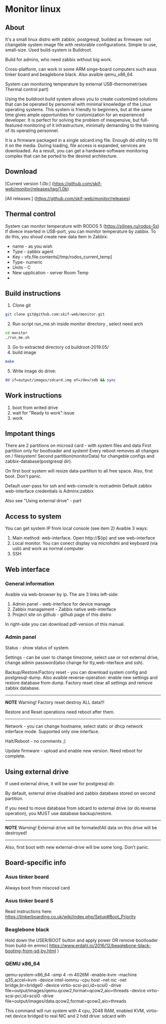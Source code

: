 # Monitor linux

## About

It's a small linux distro with zabbix, postgresql, builded as firmware: not changeble system image file with restorable configurations. Simple to use, small-size.
Used build-system is Buildroot.

Build for admins, who need zabbix without big work.

Cross-platform, can work in some ARM singe-board computers such asus tinker board and beaglebone black. Also avaible qemu_x86_64.

System can monitoring temperature by external USB-thermometr(see Thermal control part)

Using the buildroot build system allows you to create customized solutions that can be operated by personnel with minimal knowledge of the Linux operating systems. This system is friendly to beginners, but at the same time gives ample opportunities for customization for an experienced developer. It is perfect for solving the problem of inexpensive, but full-featured monitoring of it infrastructure, minimally demanding to the training of its operating personnel.

It is a firmware packaged in a single sdcard.img file. Enough dd utility to fill it on the media.
During loading, file access is expanded, services are downloaded. As a result, you can get a hardware-software monitoring complex that can be ported to the desired architecture.

## Download
[Current version 1.0b:] (https://github.com/skif-web/monitor/releases/tag/1.0b)

[All releases:] (https://github.com/skif-web/monitor/releases)

## Thermal control
System can monitor temperature with RODOS 5 (https://silines.ru/rodos-5s)
If divece inserted in USB-port, you can monitor temperature by zabbix. To do this, you shoud create new data item in Zabbix:

- name - as you wish
- Type - zabbix  agent
- Key - vfs.file.contents[/tmp/rodos_current_temp]
- Type- numeric
- Units - C
- New upplication - server Room Temp
- 
## Build instructions
1. Clone git
```bash
git clone git@github.com:skif-web/monitor.git
```
2. Run script run_me.sh inside monitor directory , select need arch
```bash
cd monitor
./run_me.sh
```
3. Go to extracted directory
cd buildroot-2019.05/
4. build image
```bash
make 
```
5. Write image do drive:
```bash
dd if=output/images/sdcard.img of=/dev/sdb && sync
```
## Work instructions

1. boot from writed drive
2. wait for "Ready to work" issue
3. work

## Impotant things
There are 2 partitions on microsd card - with system files and data 
First partition only for bootloader and system!
Every reboot removes all changes on / filesystem!
Second partition(monitorData) for changeble configs and zabbix-database(postgresql dir).

On first boot system will resize data-partition to all free space.
Also, first boot. Don't panic.

Default user-pass for ssh and web-console is root:admin
Default zabbix web-interface credentials is Adminx:zabbix

Also see "Using external drive" - part

## Access to system
You can get system IP from local console (see item 2)
Avaible 3 ways:

1. Main method: web-interface. Open http://${ip} and see web-interface
2. Local monitor. You can conect display via microhdmi and keyboard (via usb) and work as normal computer
3. SSH

## Web interface
### General information
Avaible via web-browser by ip.
The are 3 links left-side:

1. Admin panel - web-interface for device manage
2. Zabbix management - Zabbix native web-interface
3. Project site on github - github page of this distro

In right-side you can download pdf-version of this manual.

### Admin panel

Status - show status of system.

Settings - can be user to change timezone, select use or not external  drive, change admin password(also change for tty,web-nterface and ssh).

Backup/Restore/Factory reset - you can download system config and postgresql-dump. Also avaible reverse-operation: enable new settings and restore database from dump. Factory reset clear all settings and remove zabbix database.

---

**NOTE**
Warning! Factory reset destroy ALL data!!!

Restore and Reset operations need reboot after them.

---

Network - you can change hostname, select static or dhcp network interface mode. Supported only one interface.

Halt/Reboot - no comments ;)

Update firmware - upload and enable new version. Need reboot for complete.


## Using external drive
If  used external drive, it will be user for postgresql dir.

By default, external drive disabled and zabbix database stored on second partition.

If you need to move database from sdcard to external drive (or do reverse operation), you MUST use database backup/restore.

---

**NOTE**
Warning! External drive will be formated!All data on this drive will be destroyed!

---
Also, first boot with new external-drive will bw some long. Don't panic.



## Board-specific info

### Asus tinker board
Always boot from miscosd card

### Asus tinker board S
Read instructions here: https://tinkerboarding.co.uk/wiki/index.php/Setup#Boot_Priority

### Beaglebone black
Hold down the USER/BOOT button and apply power 
OR 
remove bootloader from build-im emmc( https://www.erdahl.io/2016/12/beaglebone-black-booting-from-sd-by.html )

### QEMU x86_64


qemu-system-x86_64 -smp 4 -m 4026M -enable-kvm -machine q35,accel=kvm -device intel-iommu -cpu host -net nic -net bridge,br=bridge0 -device virtio-scsi-pci,id=scsi0 -drive file=output/images/qemu.qcow2,format=qcow2,aio=threads -device virtio-scsi-pci,id=scsi0 -drive file=output/images/data.qcow2,format=qcow2,aio=threads

This command will run system with 4 cpu, 2048 RAM, enabled KVM, virtio-net device bridged to real NIC and 2 hdd drive: sdcard with 
